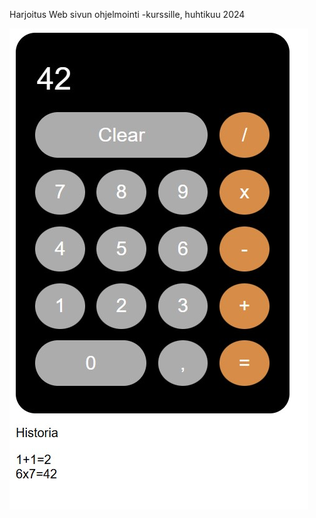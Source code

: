Harjoitus Web sivun ohjelmointi -kurssille, huhtikuu 2024

![Projektin kuvakaappaus](screenshot.jpg)
